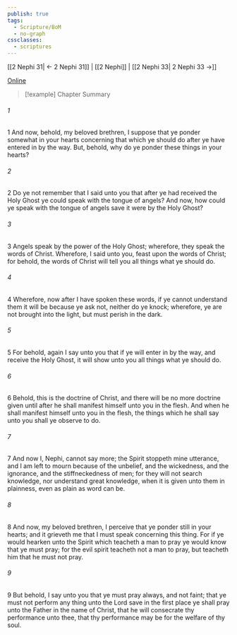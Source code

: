 ```yaml
---
publish: true
tags:
  - Scripture/BoM
  - no-graph
cssclasses:
  - scriptures
---
```

[[2 Nephi 31| ← 2 Nephi 31]] | [[2 Nephi]] | [[2 Nephi 33| 2 Nephi 33 →]]

[Online](https://churchofjesuschrist.org/study/scriptures/bofm/2-ne/32?lang=eng)

>[!example] Chapter Summary
>
###### 1
1 And now, behold, my beloved brethren, I suppose that ye ponder somewhat in your hearts concerning that which ye should do after ye have entered in by the way. But, behold, why do ye ponder these things in your hearts?
###### 2
2 Do ye not remember that I said unto you that after ye had received the Holy Ghost ye could speak with the tongue of angels? And now, how could ye speak with the tongue of angels save it were by the Holy Ghost?
###### 3
3 Angels speak by the power of the Holy Ghost; wherefore, they speak the words of Christ. Wherefore, I said unto you, feast upon the words of Christ; for behold, the words of Christ will tell you all things what ye should do.
###### 4
4 Wherefore, now after I have spoken these words, if ye cannot understand them it will be because ye ask not, neither do ye knock; wherefore, ye are not brought into the light, but must perish in the dark.
###### 5
5 For behold, again I say unto you that if ye will enter in by the way, and receive the Holy Ghost, it will show unto you all things what ye should do.
###### 6
6 Behold, this is the doctrine of Christ, and there will be no more doctrine given until after he shall manifest himself unto you in the flesh. And when he shall manifest himself unto you in the flesh, the things which he shall say unto you shall ye observe to do.
###### 7
7 And now I, Nephi, cannot say more; the Spirit stoppeth mine utterance, and I am left to mourn because of the unbelief, and the wickedness, and the ignorance, and the stiffneckedness of men; for they will not search knowledge, nor understand great knowledge, when it is given unto them in plainness, even as plain as word can be.
###### 8
8 And now, my beloved brethren, I perceive that ye ponder still in your hearts; and it grieveth me that I must speak concerning this thing. For if ye would hearken unto the Spirit which teacheth a man to pray ye would know that ye must pray; for the evil spirit teacheth not a man to pray, but teacheth him that he must not pray.
###### 9
9 But behold, I say unto you that ye must pray always, and not faint; that ye must not perform any thing unto the Lord save in the first place ye shall pray unto the Father in the name of Christ, that he will consecrate thy performance unto thee, that thy performance may be for the welfare of thy soul.




